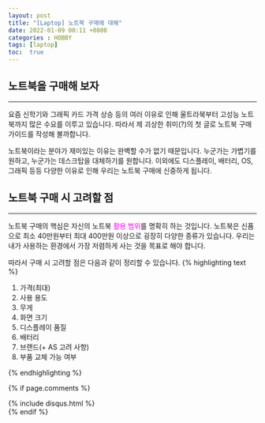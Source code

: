 ```yaml
---
layout: post
title: "[Laptop] 노트북 구매에 대해"
date: 2022-01-09 00:11 +0800
categories : HOBBY
tags: [laptop]
toc:  true
---
```


## 노트북을 구매해 보자
---
요즘 신학기와 그래픽 카드 가격 상승 등의 여러 이유로 인해 울트라북부터 고성능 노트북까지 많은 수요를 이루고 있습니다. 따라서 제 괴상한 취미(?)의 첫 글로 노트북 구매 가이드를 작성해 볼까합니다.

노트북이라는 분야가 재미있는 이유는 완벽할 수가 없기 때문입니다. 누군가는 가볍기를 원하고, 누군가는 데스크탑을 대체하기를 원합니다. 이외에도 디스플레이, 배터리, OS, 그래픽 등등 다양한 이유로 인해 우리는 노트북 구매에 신중하게 됩니다.

## 노트북 구매 시 고려할 점
---
노트북 구매의 핵심은 자신의 노트북 <span style="color:magenta">활용 범위</span>를 명확히 하는 것입니다. 노트북은 신품으로 최소 40만원부터 최대 400만원 이상으로 굉장히 다양한 종류가 있습니다. 우리는 내가 사용하는 환경에서 가장 저렴하게 사는 것을 목표로 해야 합니다.

따라서 구매 시 고려할 점은 다음과 같이 정리할 수 있습니다.
{% highlighting text %}

1. 가격(최대)
2. 사용 용도
3. 무게
4. 화면 크기
5. 디스플레이 품질
6. 배터리
7. 브랜드(+ AS 고려 사항)
8. 부품 교체 가능 여부

{% endhighlighting %}


{% if page.comments %}
<div id="post-disqus" class="container">
{% include disqus.html %}
</div>
{% endif %}